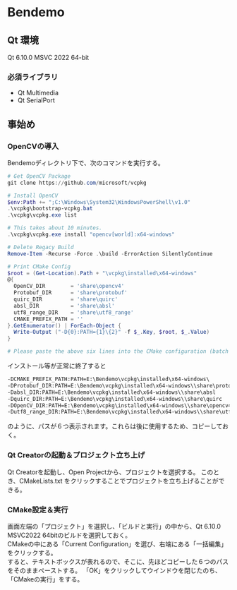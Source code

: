 # Bendemo

## Qt 環境

Qt 6.10.0
MSVC 2022 64-bit

### 必須ライブラリ

- Qt Multimedia
- Qt SerialPort

## 事始め

### OpenCVの導入

Bendemoディレクトリ下で、次のコマンドを実行する。

```powershell
# Get OpenCV Package
git clone https://github.com/microsoft/vcpkg

# Install OpenCV
$env:Path += ";C:\Windows\System32\WindowsPowerShell\v1.0"
.\vcpkg\bootstrap-vcpkg.bat
.\vcpkg\vcpkg.exe list

# This takes about 10 minutes.
.\vcpkg\vcpkg.exe install "opencv[world]:x64-windows"

# Delete Regacy Build
Remove-Item -Recurse -Force .\build -ErrorAction SilentlyContinue

# Print CMake Config
$root = (Get-Location).Path + "\vcpkg\installed\x64-windows"
@{
  OpenCV_DIR        = 'share\opencv4'
  Protobuf_DIR      = 'share\protobuf'
  quirc_DIR         = 'share\quirc'
  absl_DIR          = 'share\absl'
  utf8_range_DIR    = 'share\utf8_range'
  CMAKE_PREFIX_PATH = ''
}.GetEnumerator() | ForEach-Object {
  Write-Output ("-D{0}:PATH={1}\{2}" -f $_.Key, $root, $_.Value)
}

# Please paste the above six lines into the CMake configuration (batch edit).

```

インストール等が正常に終了すると

```txt
-DCMAKE_PREFIX_PATH:PATH=E:\Bendemo\vcpkg\installed\x64-windows\
-DProtobuf_DIR:PATH=E:\Bendemo\vcpkg\installed\x64-windows\\share\protobuf
-Dabsl_DIR:PATH=E:\Bendemo\vcpkg\installed\x64-windows\\share\absl
-Dquirc_DIR:PATH=E:\Bendemo\vcpkg\installed\x64-windows\\share\quirc
-DOpenCV_DIR:PATH=E:\Bendemo\vcpkg\installed\x64-windows\\share\opencv4
-Dutf8_range_DIR:PATH=E:\Bendemo\vcpkg\installed\x64-windows\\share\utf8_range
```

のように、パスが６つ表示されます。これらは後に使用するため、コピーしておく。

### Qt Creatorの起動＆プロジェクト立ち上げ

Qt Creatorを起動し、Open Projectから、プロジェクトを選択する。
このとき、CMakeLists.txt をクリックすることでプロジェクトを立ち上げることができる。

### CMake設定＆実行

画面左端の「プロジェクト」を選択し、「ビルドと実行」の中から、Qt 6.10.0 MSVC2022 64bitのビルドを選択しておく。  
CMakeの中にある「Current Configuration」を選び、右端にある「一括編集」をクリックする。  
すると、テキストボックスが表れるので、そこに、先ほどコピーした６つのパスをそのままペーストする。
「OK」をクリックしてウインドウを閉じたのち、「CMakeの実行」をする。
